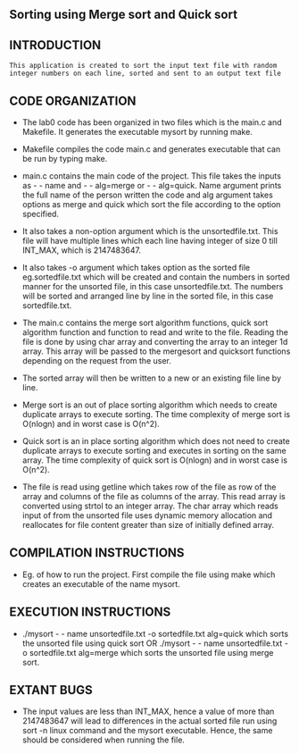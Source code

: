 Sorting using Merge sort and Quick sort
-------------------------------------

INTRODUCTION
------------
    This application is created to sort the input text file with random integer numbers on each line, sorted and sent to an output text file

CODE ORGANIZATION
-----------------
-  The lab0 code has been organized in two files which is the main.c and Makefile. It generates the executable mysort by running make. 

-  Makefile compiles the code main.c and generates executable that can be run by typing make. 
-  main.c contains the main code of the project. This file takes the inputs as  - - name and - - alg=merge or - - alg=quick. Name argument prints the full name of the person written the code and alg argument takes options as merge and quick which sort the file according to the option specified.
-  It also takes a non-option argument which is the unsortedfile.txt. This file will have multiple lines which each line having integer of size 0 till INT_MAX, which is 2147483647.
-  It also takes -o argument which takes option as the sorted file eg.sortedfile.txt which will be created and contain the numbers in sorted manner for the unsorted file, in this case unsortedfile.txt. The numbers will be sorted and arranged line by line in the sorted file, in this case sortedfile.txt.
-  The main.c contains the merge sort algorithm functions, quick sort algorithm function and function to read and write to the file. Reading the file is done by using char array and converting the array to an integer 1d array. This array will be passed to the mergesort and quicksort functions depending on the request from the user.
-  The sorted array will then be written to a new or an existing file line by line.
-  Merge sort is an out of place sorting algorithm which needs to create duplicate arrays to execute sorting. The time complexity of merge sort is O(nlogn) and in worst case is O(n^2).
-  Quick sort is an in place sorting algorithm which does not need to create duplicate arrays to execute sorting and executes in sorting on the same array. The time complexity of quick sort is O(nlogn) and in worst case is O(n^2).
-  The file is read using getline which takes row of the file as row of the array and columns of the file as columns of the array. This read array is converted using strtol to an integer array. The char array which reads input of from the unsorted file uses dynamic memory allocation and reallocates for file content greater than size of initially defined array.


COMPILATION INSTRUCTIONS 
-------------------------------
- Eg. of how to run the project. First compile the file using make which creates an executable of the name mysort. 


EXECUTION INSTRUCTIONS
-------------------
- ./mysort - - name unsortedfile.txt -o sortedfile.txt alg=quick  which sorts the unsorted file using quick sort OR ./mysort - - name unsortedfile.txt -o sortedfile.txt alg=merge which sorts the unsorted file using merge sort.


EXTANT BUGS
-------------------
- The input values are less than INT_MAX, hence a value of more than 2147483647 will lead to differences in the actual sorted file run using sort -n linux command and the mysort executable. Hence, the same should be considered when running the file.
